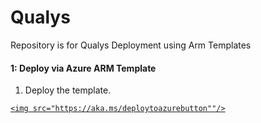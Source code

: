 # Qualys
Repository is for Qualys Deployment using Arm Templates


#### 1: Deploy via Azure ARM Template #####

1.  Deploy the template.

<a href="https://portal.azure.com/#create/Microsoft.Template/uri/https%3A%2F%2Fraw.githubusercontent.com%2Frvanaparthi%2FQualys%2Fmaster%2Fazure-arm-templates%2Fazuredeploy_Qualys_FunctionApp_Template.json" target="_blank">
 
    <img src="https://aka.ms/deploytoazurebutton""/>
</a>

